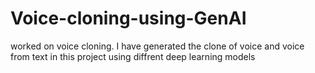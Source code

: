 # Voice-cloning-using-GenAI
worked on voice cloning. I have generated the clone of voice and voice from text in this project using diffrent deep learning models 
